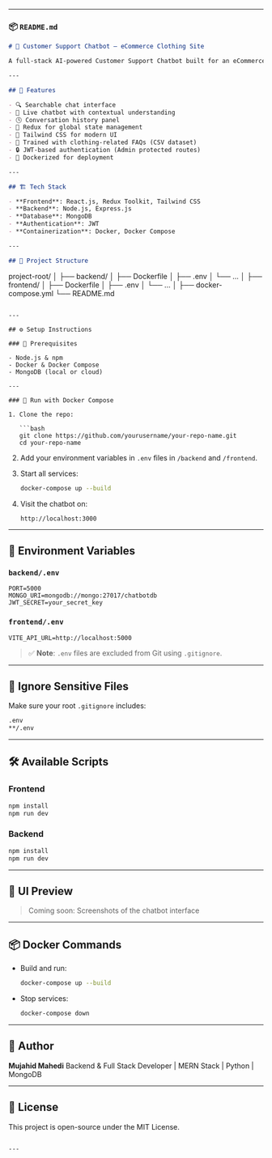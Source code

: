 
---

### 📦 `README.md`

```md
# 🧠 Customer Support Chatbot – eCommerce Clothing Site

A full-stack AI-powered Customer Support Chatbot built for an eCommerce clothing website using React.js, Node.js, MongoDB, and Docker.

---

## 🚀 Features

- 🔍 Searchable chat interface
- 💬 Live chatbot with contextual understanding
- 🕓 Conversation history panel
- 🧾 Redux for global state management
- 🧰 Tailwind CSS for modern UI
- 🧠 Trained with clothing-related FAQs (CSV dataset)
- 🔒 JWT-based authentication (Admin protected routes)
- 🐳 Dockerized for deployment

---

## 🏗️ Tech Stack

- **Frontend**: React.js, Redux Toolkit, Tailwind CSS
- **Backend**: Node.js, Express.js
- **Database**: MongoDB
- **Authentication**: JWT
- **Containerization**: Docker, Docker Compose

---

## 📁 Project Structure

```

project-root/
│
├── backend/
│   ├── Dockerfile
│   ├── .env
│   └── ...
│
├── frontend/
│   ├── Dockerfile
│   ├── .env
│   └── ...
│
├── docker-compose.yml
└── README.md

````

---

## ⚙️ Setup Instructions

### 🔧 Prerequisites

- Node.js & npm
- Docker & Docker Compose
- MongoDB (local or cloud)

---

### 🐳 Run with Docker Compose

1. Clone the repo:

   ```bash
   git clone https://github.com/yourusername/your-repo-name.git
   cd your-repo-name
````

2. Add your environment variables in `.env` files in `/backend` and `/frontend`.

3. Start all services:

   ```bash
   docker-compose up --build
   ```

4. Visit the chatbot on:

   ```
   http://localhost:3000
   ```

---

## 🧪 Environment Variables

### `backend/.env`

```env
PORT=5000
MONGO_URI=mongodb://mongo:27017/chatbotdb
JWT_SECRET=your_secret_key
```

### `frontend/.env`

```env
VITE_API_URL=http://localhost:5000
```

> ✅ **Note**: `.env` files are excluded from Git using `.gitignore`.

---

## 📂 Ignore Sensitive Files

Make sure your root `.gitignore` includes:

```bash
.env
**/.env
```

---

## 🛠️ Available Scripts

### Frontend

```bash
npm install
npm run dev
```

### Backend

```bash
npm install
npm run dev
```

---

## 📸 UI Preview

> Coming soon: Screenshots of the chatbot interface

---

## 📦 Docker Commands

* Build and run:

  ```bash
  docker-compose up --build
  ```

* Stop services:

  ```bash
  docker-compose down
  ```

---

## 🙌 Author

**Mujahid Mahedi**
Backend & Full Stack Developer | MERN Stack | Python | MongoDB

---

## 📝 License

This project is open-source under the MIT License.

```

---

```

